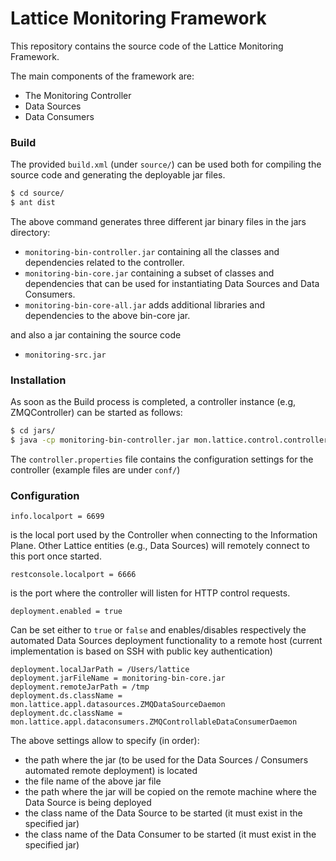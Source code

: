 # Lattice Monitoring Framework
This repository contains the source code of the Lattice Monitoring Framework.

The main components of the framework are:
- The Monitoring Controller
- Data Sources
- Data Consumers


### Build
The provided `build.xml` (under `source/`) can be used both for compiling the source code and generating the deployable jar files.

```sh
$ cd source/
$ ant dist
```

The above command generates three different jar binary files in the jars directory:
- `monitoring-bin-controller.jar` containing all the classes and dependencies related to the controller.
- `monitoring-bin-core.jar` containing a subset of classes and dependencies that can be used for instantiating Data Sources and Data Consumers.
- `monitoring-bin-core-all.jar` adds additional libraries and dependencies to the above bin-core jar.

and also a jar containing the source code
- `monitoring-src.jar`

### Installation
As soon as the Build process is completed, a controller instance (e.g, ZMQController) can be started as follows:
```sh
$ cd jars/
$ java -cp monitoring-bin-controller.jar mon.lattice.control.controller.json.ZMQController controller.properties
```
The `controller.properties` file contains the configuration settings for the controller (example files are under `conf/`)

### Configuration
```
info.localport = 6699
``` 
is the local port used by the Controller when connecting to the Information Plane. Other Lattice entities (e.g., Data Sources) will remotely connect to this port once started.

```
restconsole.localport = 6666
```
is the port where the controller will listen for HTTP control requests.

```
deployment.enabled = true
```
Can be set either to `true` or `false` and enables/disables respectively the automated Data Sources deployment functionality to a remote host (current implementation is based on SSH with public key authentication)

```
deployment.localJarPath = /Users/lattice
deployment.jarFileName = monitoring-bin-core.jar
deployment.remoteJarPath = /tmp
deployment.ds.className = mon.lattice.appl.datasources.ZMQDataSourceDaemon
deployment.dc.className = mon.lattice.appl.dataconsumers.ZMQControllableDataConsumerDaemon
```
The above settings allow to specify (in order):
- the path where the jar (to be used for the Data Sources / Consumers automated remote deployment) is located
- the file name of the above jar file
- the path where the jar will be copied on the remote machine where the Data Source is being deployed
- the class name of the Data Source to be started (it must exist in the specified jar)
- the class name of the Data Consumer to be started (it must exist in the specified jar)
